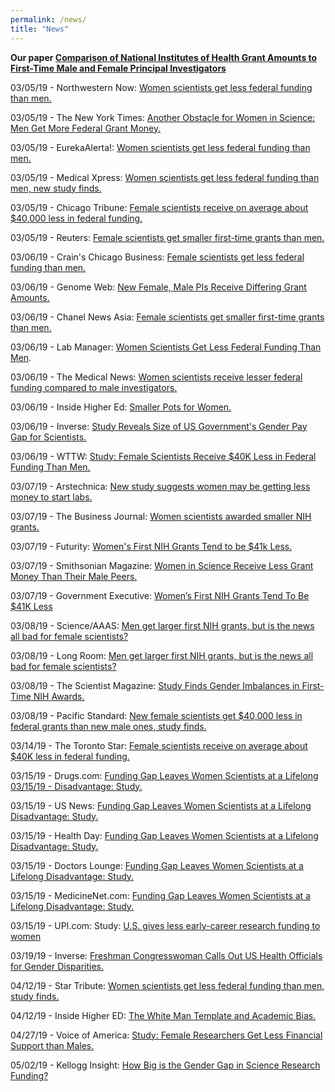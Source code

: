 ```yaml
---
permalink: /news/
title: "News"
---
```

 **Our paper [Comparison of National Institutes of Health Grant Amounts to First-Time Male and Female Principal Investigators](https://jamanetwork.com/journals/jama/fullarticle/2726973)**
 
03/05/19 - Northwestern Now:  [Women scientists get less federal funding than men.](https://news.northwestern.edu/stories/2019/03/women-scientists-get-less-federal-funding-than-men)

03/05/19 - The New York Times: [Another Obstacle for Women in Science: Men Get More Federal Grant Money.](https://www.nytimes.com/2019/03/05/science/women-scientists-grants.html)

03/05/19 - EurekaAlerta!: [Women scientists get less federal funding than men.](https://www.eurekalert.org/pub_releases/2019-03/nu-wsg030419.php)

03/05/19 - Medical Xpress: [Women scientists get less federal funding than men, new study finds.](https://medicalxpress.com/news/2019-03-women-scientists-federal-funding-men.html)

03/05/19 - Chicago Tribune: [Female scientists receive on average about $40,000 less in federal funding.](https://www.chicagotribune.com/lifestyles/ct-life-women-female-scientists-funding-20190305-story.html)

03/05/19 - Reuters: [Female scientists get smaller first-time grants than men.](https://www.reuters.com/article/us-health-funding-gender/female-scientists-get-smaller-first-time-grants-than-men-idUSKCN1QM2K2)

03/06/19 - Crain's Chicago Business: [Female scientists get less federal funding than men.](https://www.chicagobusiness.com/health-care/female-scientists-get-less-federal-funding-men)

03/06/19 - Genome Web: [New Female, Male PIs Receive Differing Grant Amounts.](https://www.genomeweb.com/career-blog/new-female-male-pis-receive-differing-grant-amounts#.XNyUXC-ZPO0)

03/06/19 - Chanel News Asia: [Female scientists get smaller first-time grants than men.](https://www.channelnewsasia.com/news/health/female-scientists-get-smaller-first-time-grants-than-men-11315140)

03/06/19 - Lab Manager: [Women Scientists Get Less Federal Funding Than Men</a>.</li>](https://www.labmanager.com/news/2019/03/women-scientists-get-less-federal-funding-than-men#.XNyVsi-ZN24)

03/06/19 - The Medical News: [Women scientists receive lesser federal funding compared to male investigators.](https://www.news-medical.net/news/20190306/Women-scientists-receive-lesser-federal-funding-compared-to-male-investigators.aspx)

03/06/19 - Inside Higher Ed: [Smaller Pots for Women.](http://www.insidehighered.com/news/2019/03/06/new-study-nih-funding-says-women-get-smaller-grants-men)

03/06/19 - Inverse: [Study Reveals Size of US Government's Gender Pay Gap for Scientists.](https://www.inverse.com/article/53862-women-history-month-gender-pay-gap)

03/06/19 - WTTW: [Study: Female Scientists Receive $40K Less in Federal Funding Than Men.](https://news.wttw.com/2019/03/06/study-female-scientists-receive-40k-less-federal-funding-men)

03/07/19 - Arstechnica: [New study suggests women may be getting less money to start labs.](https://arstechnica.com/science/2019/03/new-study-suggests-women-may-be-getting-less-money-to-start-labs)

03/07/19 - The Business Journal: [Women scientists awarded smaller NIH grants.](https://www.bizjournals.com/bizwomen/news/latest-news/2019/03/women-scientists-awarded-smaller-nih-grants.html)

03/07/19 - Futurity: [Women's First NIH Grants Tend to be $41k Less.](https://www.futurity.org/nih-grants-gender-2001982-2)

03/07/19 - Smithsonian Magazine: [Women in Science Receive Less Grant Money Than Their Male Peers.](https://www.smithsonianmag.com/smart-news/women-science-receive-less-grant-money-their-male-peers-180971649)

03/07/19 - Government Executive: [Women’s First NIH Grants Tend To Be $41K Less](https://www.govexec.com/management/2019/03/womens-first-nih-grants-tend-be-41k-less/155388/?oref=river)

03/08/19 - Science/AAAS: [Men get larger first NIH grants, but is the news all bad for female scientists?](https://www.sciencemag.org/news/2019/03/men-get-larger-first-nih-grants-news-all-bad-female-scientists)

03/08/19 - Long Room: [Men get larger first NIH grants, but is the news all bad for female scientists?](https://www.longroom.com/discussion/1398475/men-get-larger-first-nih-grants-but-is-the-news-all-bad-for-female-scientists)

03/08/19 - The Scientist Magazine: [Study Finds Gender Imbalances in First-Time NIH Awards.](https://www.the-scientist.com/news-opinion/study-finds-gender-imbalances-in-first-time-nih-awards-65578)

03/08/19 - Pacific Standard: [New female scientists get $40,000 less in federal grants than new male ones, study finds.](https://psmag.com/news/new-female-scientists-get-40000-less-in-federal-grants-than-new-male-ones-study-finds)

03/14/19 - The Toronto Star: [Female scientists receive on average about $40K less in federal funding.](https://www.thestar.com/news/world/2019/03/14/female-scientists-receive-on-average-about-40000-less-in-federal-funding.html)

03/15/19 - Drugs.com: [Funding Gap Leaves Women Scientists at a Lifelong 03/15/19 - Disadvantage: Study.](https://www.drugs.com/news/funding-gap-leaves-women-scientists-lifelong-disadvantage-study-81120.html?utm_source=ddc&amp;utm_medium=rss&amp;utm_campaign=Funding+Gap+Leaves+Women+Scientists+at+a+Lifelong+Disadvantage%3A+Study)

03/15/19 - US News: [Funding Gap Leaves Women Scientists at a Lifelong Disadvantage: Study.](https://www.usnews.com/news/health-news/articles/2019-03-15/funding-gap-leaves-women-scientists-at-a-lifelong-disadvantage-study)

03/15/19 - Health Day: [Funding Gap Leaves Women Scientists at a Lifelong Disadvantage: Study.](https://consumer.healthday.com/women-s-health-information-34/misc-women-s-problem-news-707/funding-gap-leaves-women-scientists-at-a-lifelong-disadvantage-study-743478.html)

03/15/19 - Doctors Lounge: [Funding Gap Leaves Women Scientists at a Lifelong Disadvantage: Study.](https://www.doctorslounge.com/index.php/news/hd/87285)

03/15/19 - MedicineNet.com: [Funding Gap Leaves Women Scientists at a Lifelong Disadvantage: Study.](https://www.medicinenet.com/script/main/art.asp?articlekey=219478)

03/15/19 - UPI.com: Study: [U.S. gives less early-career research funding to women](https://www.upi.com/Health_News/2019/03/16/Study-US-gives-less-early-career-research-funding-to-women/9821552747774)

03/19/19 - Inverse: [Freshman Congresswoman Calls Out US Health Officials for Gender Disparities.](https://www.inverse.com/article/54199-haley-stevens-nih-funding-problem)

04/12/19 - Star Tribute: [Women scientists get less federal funding than men, study finds.](http://www.startribune.com/women-scientists-get-less-federal-funding-than-men-study-finds/508118042)

04/12/19 - Inside Higher ED: [The White Man Template and Academic Bias.](https://www.insidehighered.com/advice/2019/04/12/how-white-male-template-produces-barriers-minority-scholars-throughout-their)

04/27/19 - Voice of America: [Study: Female Researchers Get Less Financial Support than Males.](https://learningenglish.voanews.com/a/female-researchers-get-less-financial-support-than-males/4889987.html)

05/02/19 - Kellogg Insight: [How Big is the Gender Gap in Science Research Funding?](https://insight.kellogg.northwestern.edu/article/how-big-is-the-gender-gap-in-science-research-funding)
